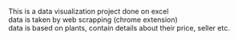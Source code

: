 This is a data visualization project done on excel
<br>
data is taken by web scrapping (chrome extension)
<br>
data is based on plants, contain details about their price, seller etc.
<br>
